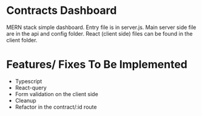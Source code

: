 # Contracts Dashboard

MERN stack simple dashboard. Entry file is in server.js. Main server side file are in the api and config folder. React (client side) files can be found in the client folder. 

# Features/ Fixes To Be Implemented

* Typescript
* React-query
* Form validation on the client side
* Cleanup
* Refactor in the contract/:id route
